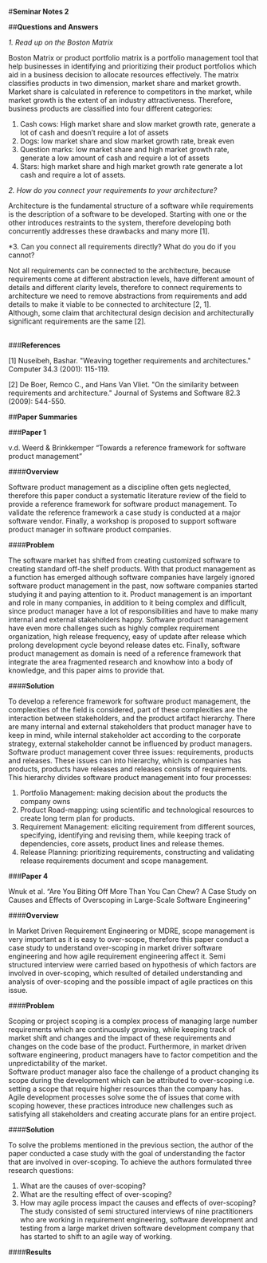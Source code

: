 #**Seminar Notes 2**

##**Questions and Answers** </br>

*1. Read up on the Boston Matrix* </br>

Boston Matrix or product portfolio matrix is a portfolio management tool that help businesses in identifying and prioritizing their product portfolios which aid in a business decision to allocate resources effectively.
The matrix classifies products in two dimension, market share and market growth. Market share is calculated in reference to competitors in the market, while market growth is the extent of an industry attractiveness.
Therefore, business products are classified into four different categories:
 1. Cash cows: High market share and slow market growth rate, generate a lot of cash and doesn’t require a lot of assets
 2. Dogs: low market share and slow market growth rate, break even
 3. Question marks: low market share and high market growth rate, generate a low amount of cash and require a lot of assets
 4. Stars: high market share and high market growth rate generate a lot cash and require a lot of assets. </br>
 
*2. How do you connect your requirements to your architecture?* </br>

Architecture is the fundamental structure of a software while requirements is the description of a software to be developed. Starting with one or the other introduces restraints to the system, therefore developing both concurrently addresses these drawbacks and many more [1]. </br>

*3. Can you connect all requirements directly? What do you do if you cannot?

Not all requirements can be connected to the architecture, because requirements come at different abstraction levels, have different amount of details and different clarity levels, therefore to connect requirements to architecture we need to remove abstractions from requirements and add details to make it viable to be connected to architecture [2, 1]. </br>
Although, some claim that architectural design decision and architecturally significant requirements are the same [2]. </br> 


###**References** </br>

[1] Nuseibeh, Bashar. "Weaving together requirements and architectures." Computer 34.3 (2001): 115-119. </br>

[2] De Boer, Remco C., and Hans Van Vliet. "On the similarity between requirements and architecture." Journal of Systems and Software 82.3 (2009): 544-550.</br>

##**Paper Summaries** </br>

###**Paper 1**   </br>

v.d. Weerd & Brinkkemper “Towards a reference framework for software product management”

####**Overview**</br>

Software product management as a discipline often gets neglected, therefore this paper conduct a systematic literature review of the field to provide a reference framework for software product management. To validate the reference framework a case study is conducted at a major software vendor. Finally, a workshop is proposed to support software product manager in software product companies. </br>

####**Problem**</br>

The software market has shifted from creating customized software to creating standard off-the shelf products. With that product management as a function has emerged although software companies have largely ignored software product management in the past, now software companies started studying it and paying attention to it.
Product management is an important and role in many companies, in addition to it being complex and difficult, since product manager have a lot of responsibilities and have to make many internal and external stakeholders happy. Software product management have even more challenges such as highly complex requirement organization, high release frequency, easy of update after release which prolong development cycle beyond release dates etc.
Finally, software product management as domain is need of a reference framework that integrate the area fragmented research and knowhow into a body of knowledge, and this paper aims to provide that.

####**Solution**</br>

To develop a reference framework for software product management, the complexities of the field is considered, part of these complexities are the interaction between stakeholders, and the product artifact hierarchy.
There are many internal and external stakeholders that product manager have to keep in mind, while internal stakeholder act according to the corporate strategy, external stakeholder cannot be influenced by product managers.
Software product management cover three issues: requirements, products and releases. These issues can into hierarchy, which is companies has products, products have releases and releases consists of requirements. This hierarchy divides software product management into four processes:
 1.	Portfolio Management: making decision about the products the company owns
 2.	Product Road-mapping: using scientific and technological resources to create long term plan for products.
 3.	Requirement Management: eliciting requirement from different sources, specifying, identifying and revising them, while keeping track of dependencies, core assets, product lines and release themes.
 4.	Release Planning: prioritizing requirements, constructing and validating release requirements document and scope management. </br>
 
###**Paper 4**   </br>

Wnuk et al. “Are You Biting Off More Than You Can Chew? A Case Study on Causes and Effects of Overscoping in Large-Scale Software Engineering”

####**Overview**</br>

In Market Driven Requirement Engineering or MDRE, scope management is very important as it is easy to over-scope, therefore this paper conduct a case study to understand over-scoping in market driver software engineering and how agile requirement engineering affect it.
Semi structured interview were carried based on hypothesis of which factors are involved in over-scoping, which resulted of detailed understanding and analysis of over-scoping and the possible impact of agile practices on this issue. </br>

####**Problem**</br>

Scoping or project scoping is a complex process of managing large number requirements which are continuously growing, while keeping track of market shift and changes and the impact of these requirements and changes on the code base of the product. Furthermore, in market driven software engineering, product managers have to factor competition and the unpredictability of the market. </br>
Software product manager also face the challenge of a product changing its scope during the development which can be attributed to over-scoping i.e. setting a scope that require higher resources than the company has. </br>
Agile development processes solve some the of issues that come with scoping however, these practices introduce new challenges such as satisfying all stakeholders and creating accurate plans for an entire project. </br>

####**Solution**</br>

To solve the problems mentioned in the previous section, the author of the paper conducted a case study with the goal of understanding the factor that are involved in over-scoping. To achieve the authors formulated three research questions:
1.	What are the causes of over-scoping?
2.	What are the resulting effect of over-scoping? 
3.	How may agile process impact the causes and effects of over-scoping?
The study consisted of semi structured interviews of nine practitioners who are working in requirement engineering, software development and testing from a large market driven software development company that has started to shift to an agile way of working. </br>

####**Results**</br>


